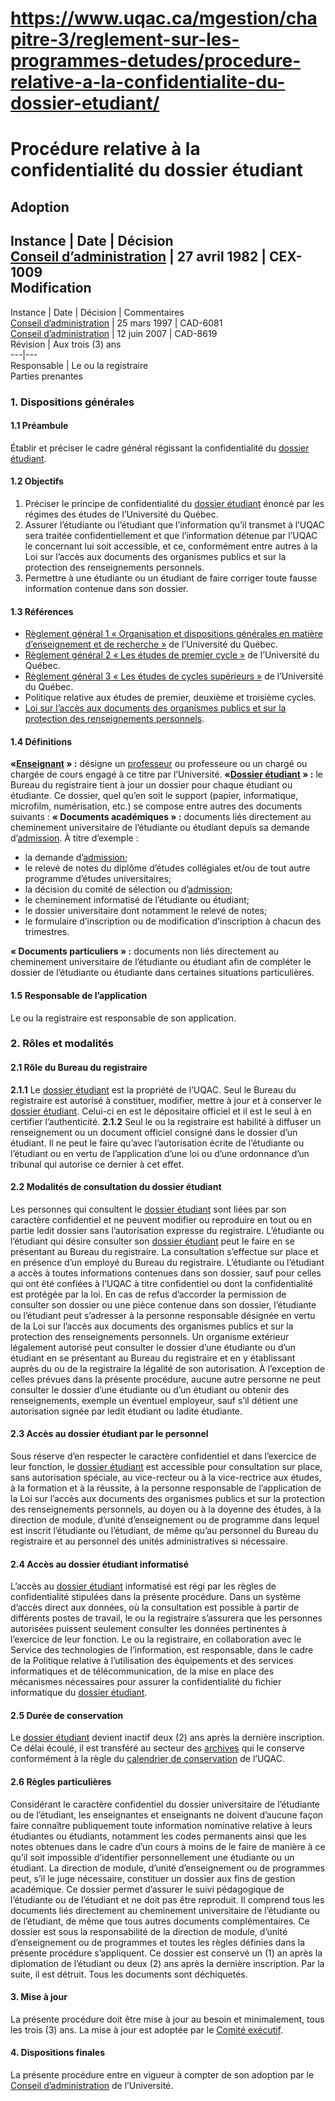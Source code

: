 # https://www.uqac.ca/mgestion/chapitre-3/reglement-sur-les-programmes-detudes/procedure-relative-a-la-confidentialite-du-dossier-etudiant/

# Procédure relative à la confidentialité du dossier étudiant
Adoption  
---  
Instance | Date | Décision  
[Conseil d’administration](https://www.uqac.ca/mgestion/chapitre-3/reglement-sur-les-programmes-detudes/procedure-relative-a-la-confidentialite-du-dossier-etudiant/<https:/www.uqac.ca/mgestion/lexique/conseil-dadministration/>) | 27 avril 1982 | CEX-1009  
Modification  
---  
Instance | Date | Décision | Commentaires  
[Conseil d’administration](https://www.uqac.ca/mgestion/chapitre-3/reglement-sur-les-programmes-detudes/procedure-relative-a-la-confidentialite-du-dossier-etudiant/<https:/www.uqac.ca/mgestion/lexique/conseil-dadministration/>) | 25 mars 1997 | CAD-6081  
[Conseil d’administration](https://www.uqac.ca/mgestion/chapitre-3/reglement-sur-les-programmes-detudes/procedure-relative-a-la-confidentialite-du-dossier-etudiant/<https:/www.uqac.ca/mgestion/lexique/conseil-dadministration/>) | 12 juin 2007 | CAD-8619  
Révision | Aux trois (3) ans  
---|---  
Responsable | Le ou la registraire  
Parties prenantes  
### 1. Dispositions générales
#### 1.1 Préambule
Établir et préciser le cadre général régissant la confidentialité du [dossier étudiant](https://www.uqac.ca/mgestion/chapitre-3/reglement-sur-les-programmes-detudes/procedure-relative-a-la-confidentialite-du-dossier-etudiant/<https:/www.uqac.ca/mgestion/lexique/dossier-etudiant/>).
#### 1.2 Objectifs
  1. Préciser le principe de confidentialité du [dossier étudiant](https://www.uqac.ca/mgestion/chapitre-3/reglement-sur-les-programmes-detudes/procedure-relative-a-la-confidentialite-du-dossier-etudiant/<https:/www.uqac.ca/mgestion/lexique/dossier-etudiant/>) énoncé par les régimes des études de l’Université du Québec.
  2. Assurer l’étudiante ou l’étudiant que l’information qu’il transmet à l’UQAC sera traitée confidentiellement et que l’information détenue par l’UQAC le concernant lui soit accessible, et ce, conformément entre autres à la Loi sur l’accès aux documents des organismes publics et sur la protection des renseignements personnels.
  3. Permettre à une étudiante ou un étudiant de faire corriger toute fausse information contenue dans son dossier.


#### 1.3 Références
  * [Règlement général 1 « Organisation et dispositions générales en matière d’enseignement et de recherche »](https://www.uqac.ca/mgestion/chapitre-3/reglement-sur-les-programmes-detudes/procedure-relative-a-la-confidentialite-du-dossier-etudiant/<https:/reseau.uquebec.ca/fr/system/files/documents/Secretariat_general/reglements_generaux/regle_1.pdf>) de l’Université du Québec.
  * [Règlement général 2 « Les études de premier cycle »](https://www.uqac.ca/mgestion/chapitre-3/reglement-sur-les-programmes-detudes/procedure-relative-a-la-confidentialite-du-dossier-etudiant/<https:/reseau.uquebec.ca/system/files/documents/reglement-general-2-uq-202306.pdf>) de l’Université du Québec.
  * [Règlement général 3 « Les études de cycles supérieurs »](https://www.uqac.ca/mgestion/chapitre-3/reglement-sur-les-programmes-detudes/procedure-relative-a-la-confidentialite-du-dossier-etudiant/<https:/reseau.uquebec.ca/system/files/documents/reglement-general-3-uq-202306.pdf>) de l’Université du Québec.
  * Politique relative aux études de premier, deuxième et troisième cycles.
  * [Loi sur l’accès aux documents des organismes publics et sur la protection des renseignements personnels](https://www.uqac.ca/mgestion/chapitre-3/reglement-sur-les-programmes-detudes/procedure-relative-a-la-confidentialite-du-dossier-etudiant/<https:/www.legisquebec.gouv.qc.ca/fr/document/lc/A-2.1>).


#### 1.4 Définitions
**«[Enseignant](https://www.uqac.ca/mgestion/chapitre-3/reglement-sur-les-programmes-detudes/procedure-relative-a-la-confidentialite-du-dossier-etudiant/<https:/www.uqac.ca/mgestion/lexique/enseignant/>) » :** désigne un [professeur](https://www.uqac.ca/mgestion/chapitre-3/reglement-sur-les-programmes-detudes/procedure-relative-a-la-confidentialite-du-dossier-etudiant/<https:/www.uqac.ca/mgestion/lexique/professeur/>) ou professeure ou un chargé ou chargée de cours engagé à ce titre par l’Université.
**«[Dossier étudiant](https://www.uqac.ca/mgestion/chapitre-3/reglement-sur-les-programmes-detudes/procedure-relative-a-la-confidentialite-du-dossier-etudiant/<https:/www.uqac.ca/mgestion/lexique/dossier-etudiant/>) » :** le Bureau du registraire tient à jour un dossier pour chaque étudiant ou étudiante. Ce dossier, quel qu’en soit le support (papier, informatique, microfilm, numérisation, etc.) se compose entre autres des documents suivants :
**« Documents académiques » :** documents liés directement au cheminement universitaire de l’étudiante ou étudiant depuis sa demande d’[admission](https://www.uqac.ca/mgestion/chapitre-3/reglement-sur-les-programmes-detudes/procedure-relative-a-la-confidentialite-du-dossier-etudiant/<https:/www.uqac.ca/mgestion/lexique/admission/>). À titre d’exemple :
  * la demande d’[admission](https://www.uqac.ca/mgestion/chapitre-3/reglement-sur-les-programmes-detudes/procedure-relative-a-la-confidentialite-du-dossier-etudiant/<https:/www.uqac.ca/mgestion/lexique/admission/>);
  * le relevé de notes du diplôme d’études collégiales et/ou de tout autre programme d’études universitaires;
  * la décision du comité de sélection ou d’[admission](https://www.uqac.ca/mgestion/chapitre-3/reglement-sur-les-programmes-detudes/procedure-relative-a-la-confidentialite-du-dossier-etudiant/<https:/www.uqac.ca/mgestion/lexique/admission/>);
  * le cheminement informatisé de l’étudiante ou étudiant;
  * le dossier universitaire dont notamment le relevé de notes;
  * le formulaire d’inscription ou de modification d’inscription à chacun des trimestres.


**« Documents particuliers » :** documents non liés directement au cheminement universitaire de l’étudiante ou étudiant afin de compléter le dossier de l’étudiante ou étudiante dans certaines situations particulières.
#### 1.5 Responsable de l’application
Le ou la registraire est responsable de son application.
### 2. Rôles et modalités
#### 2.1 Rôle du Bureau du registraire
**2.1.1** Le [dossier étudiant](https://www.uqac.ca/mgestion/chapitre-3/reglement-sur-les-programmes-detudes/procedure-relative-a-la-confidentialite-du-dossier-etudiant/<https:/www.uqac.ca/mgestion/lexique/dossier-etudiant/>) est la propriété de l’UQAC. Seul le Bureau du registraire est autorisé à constituer, modifier, mettre à jour et à conserver le [dossier étudiant](https://www.uqac.ca/mgestion/chapitre-3/reglement-sur-les-programmes-detudes/procedure-relative-a-la-confidentialite-du-dossier-etudiant/<https:/www.uqac.ca/mgestion/lexique/dossier-etudiant/>). Celui-ci en est le dépositaire officiel et il est le seul à en certifier l’authenticité.
**2.1.2** Seul le ou la registraire est habilité à diffuser un renseignement ou un document officiel consigné dans le dossier d’un étudiant. Il ne peut le faire qu’avec l’autorisation écrite de l’étudiante ou l’étudiant ou en vertu de l’application d’une loi ou d’une ordonnance d’un tribunal qui autorise ce dernier à cet effet.
#### 2.2 Modalités de consultation du dossier étudiant
Les personnes qui consultent le [dossier étudiant](https://www.uqac.ca/mgestion/chapitre-3/reglement-sur-les-programmes-detudes/procedure-relative-a-la-confidentialite-du-dossier-etudiant/<https:/www.uqac.ca/mgestion/lexique/dossier-etudiant/>) sont liées par son caractère confidentiel et ne peuvent modifier ou reproduire en tout ou en partie ledit dossier sans l’autorisation expresse du registraire. L’étudiante ou l’étudiant qui désire consulter son [dossier étudiant](https://www.uqac.ca/mgestion/chapitre-3/reglement-sur-les-programmes-detudes/procedure-relative-a-la-confidentialite-du-dossier-etudiant/<https:/www.uqac.ca/mgestion/lexique/dossier-etudiant/>) peut le faire en se présentant au Bureau du registraire. La consultation s’effectue sur place et en présence d’un employé du Bureau du registraire.
L’étudiante ou l’étudiant a accès à toutes informations contenues dans son dossier, sauf pour celles qui ont été confiées à l’UQAC à titre confidentiel ou dont la confidentialité est protégée par la loi. En cas de refus d’accorder la permission de consulter son dossier ou une pièce contenue dans son dossier, l’étudiante ou l’étudiant peut s’adresser à la personne responsable désignée en vertu de la Loi sur l’accès aux documents des organismes publics et sur la protection des renseignements personnels.
Un organisme extérieur légalement autorisé peut consulter le dossier d’une étudiante ou d’un étudiant en se présentant au Bureau du registraire et en y établissant auprès du ou de la registraire la légalité de son autorisation.
À l’exception de celles prévues dans la présente procédure, aucune autre personne ne peut consulter le dossier d’une étudiante ou d’un étudiant ou obtenir des renseignements, exemple un éventuel employeur, sauf s’il détient une autorisation signée par ledit étudiant ou ladite étudiante.
#### 2.3 Accès au dossier étudiant par le personnel
Sous réserve d’en respecter le caractère confidentiel et dans l’exercice de leur fonction, le [dossier étudiant](https://www.uqac.ca/mgestion/chapitre-3/reglement-sur-les-programmes-detudes/procedure-relative-a-la-confidentialite-du-dossier-etudiant/<https:/www.uqac.ca/mgestion/lexique/dossier-etudiant/>) est accessible pour consultation sur place, sans autorisation spéciale, au vice-recteur ou à la vice-rectrice aux études, à la formation et à la réussite, à la personne responsable de l’application de la Loi sur l’accès aux documents des organismes publics et sur la protection des renseignements personnels, au doyen ou à la doyenne des études, à la direction de module, d’unité d’enseignement ou de programme dans lequel est inscrit l’étudiante ou l’étudiant, de même qu’au personnel du Bureau du registraire et au personnel des unités administratives si nécessaire.
#### 2.4 Accès au dossier étudiant informatisé
L’accès au [dossier étudiant](https://www.uqac.ca/mgestion/chapitre-3/reglement-sur-les-programmes-detudes/procedure-relative-a-la-confidentialite-du-dossier-etudiant/<https:/www.uqac.ca/mgestion/lexique/dossier-etudiant/>) informatisé est régi par les règles de confidentialité stipulées dans la présente procédure. Dans un système d’accès direct aux données, où la consultation est possible à partir de différents postes de travail, le ou la registraire s’assurera que les personnes autorisées puissent seulement consulter les données pertinentes à l’exercice de leur fonction. Le ou la registraire, en collaboration avec le Service des technologies de l’information, est responsable, dans le cadre de la Politique relative à l’utilisation des équipements et des services informatiques et de télécommunication, de la mise en place des mécanismes nécessaires pour assurer la confidentialité du fichier informatique du [dossier étudiant](https://www.uqac.ca/mgestion/chapitre-3/reglement-sur-les-programmes-detudes/procedure-relative-a-la-confidentialite-du-dossier-etudiant/<https:/www.uqac.ca/mgestion/lexique/dossier-etudiant/>).
#### 2.5 Durée de conservation
Le [dossier étudiant](https://www.uqac.ca/mgestion/chapitre-3/reglement-sur-les-programmes-detudes/procedure-relative-a-la-confidentialite-du-dossier-etudiant/<https:/www.uqac.ca/mgestion/lexique/dossier-etudiant/>) devient inactif deux (2) ans après la dernière inscription. Ce délai écoulé, il est transféré au secteur des [archives](https://www.uqac.ca/mgestion/chapitre-3/reglement-sur-les-programmes-detudes/procedure-relative-a-la-confidentialite-du-dossier-etudiant/<https:/www.uqac.ca/mgestion/lexique/archives/>) qui le conserve conformément à la règle du [calendrier de conservation](https://www.uqac.ca/mgestion/chapitre-3/reglement-sur-les-programmes-detudes/procedure-relative-a-la-confidentialite-du-dossier-etudiant/<https:/www.uqac.ca/sg-docs/site-sg/manuel-gestion/calendrier-conservation.pdf>) de l’UQAC.
#### 2.6 Règles particulières
Considérant le caractère confidentiel du dossier universitaire de l’étudiante ou de l’étudiant, les enseignantes et enseignants ne doivent d’aucune façon faire connaître publiquement toute information nominative relative à leurs étudiantes ou étudiants, notamment les codes permanents ainsi que les notes obtenues dans le cadre d’un cours à moins de le faire de manière à ce qu’il soit impossible d’identifier personnellement une étudiante ou un étudiant.
La direction de module, d’unité d’enseignement ou de programmes peut, s’il le juge nécessaire, constituer un dossier aux fins de gestion académique. Ce dossier permet d’assurer le suivi pédagogique de l’étudiante ou de l’étudiant et ne doit pas être reproduit. Il comprend tous les documents liés directement au cheminement universitaire de l’étudiante ou de l’étudiant, de même que tous autres documents complémentaires. Ce dossier est sous la responsabilité de la direction de module, d’unité d’enseignement ou de programmes et toutes les règles définies dans la présente procédure s’appliquent. Ce dossier est conservé un (1) an après la diplomation de l’étudiant ou deux (2) ans après la dernière inscription. Par la suite, il est détruit. Tous les documents sont déchiquetés.
#### 3. Mise à jour
La présente procédure doit être mise à jour au besoin et minimalement, tous les trois (3) ans. La mise à jour est adoptée par le [Comité exécutif](https://www.uqac.ca/mgestion/chapitre-3/reglement-sur-les-programmes-detudes/procedure-relative-a-la-confidentialite-du-dossier-etudiant/<https:/www.uqac.ca/mgestion/lexique/comite-executif/>).
#### 4. Dispositions finales
La présente procédure entre en vigueur à compter de son adoption par le [Conseil d’administration](https://www.uqac.ca/mgestion/chapitre-3/reglement-sur-les-programmes-detudes/procedure-relative-a-la-confidentialite-du-dossier-etudiant/<https:/www.uqac.ca/mgestion/lexique/conseil-dadministration/>) de l’Université.
